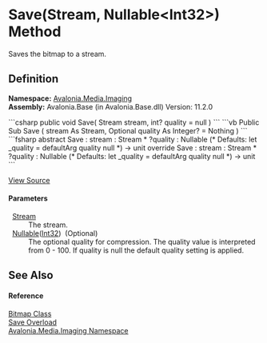 # Save(Stream, Nullable&lt;Int32&gt;) Method


Saves the bitmap to a stream.



## Definition
**Namespace:** <a href="N_Avalonia_Media_Imaging">Avalonia.Media.Imaging</a>  
**Assembly:** Avalonia.Base (in Avalonia.Base.dll) Version: 11.2.0

<Tabs groupId="api-code-preview">
<TabItem value="csharp" label="C#">
```csharp
public void Save(
	Stream stream,
	int? quality = null
)
```
</TabItem>
<TabItem value="vb" label="VB">
```vb
Public Sub Save ( 
	stream As Stream,
	Optional quality As Integer? = Nothing
)
```
</TabItem>
<TabItem value="fsharp" label="F#">
```fsharp
abstract Save : 
        stream : Stream * 
        ?quality : Nullable<int> 
(* Defaults:
        let _quality = defaultArg quality null
*)
-> unit 
override Save : 
        stream : Stream * 
        ?quality : Nullable<int> 
(* Defaults:
        let _quality = defaultArg quality null
*)
-> unit 
```
</TabItem>
</Tabs>



<a href="https://github.com/AvaloniaUI/Avalonia/tree/master/src/Avalonia.Base/Media/Imaging/Bitmap.cs#L175" title="View the source code">View Source</a>



#### Parameters
<dl><dt>  <a href="https://learn.microsoft.com/dotnet/api/system.io.stream" target="_blank" rel="noopener noreferrer">Stream</a></dt><dd>The stream.</dd><dt>  <a href="https://learn.microsoft.com/dotnet/api/system.nullable-1" target="_blank" rel="noopener noreferrer">Nullable</a>(<a href="https://learn.microsoft.com/dotnet/api/system.int32" target="_blank" rel="noopener noreferrer">Int32</a>)  (Optional)</dt><dd>The optional quality for compression. The quality value is interpreted from 0 - 100. If quality is null the default quality setting is applied.</dd></dl>

## See Also


#### Reference
<a href="T_Avalonia_Media_Imaging_Bitmap">Bitmap Class</a>  
<a href="Overload_Avalonia_Media_Imaging_Bitmap_Save">Save Overload</a>  
<a href="N_Avalonia_Media_Imaging">Avalonia.Media.Imaging Namespace</a>  

